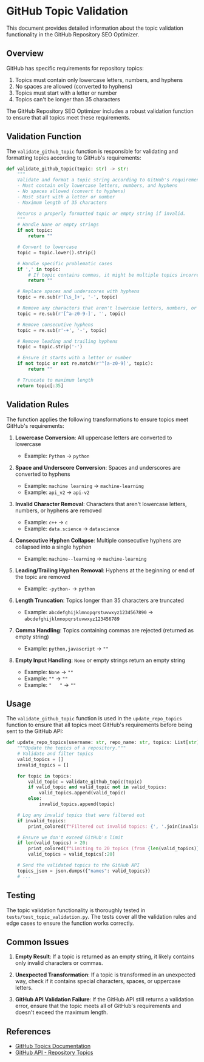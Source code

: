 # GitHub Topic Validation

This document provides detailed information about the topic validation functionality in the GitHub Repository SEO Optimizer.

## Overview

GitHub has specific requirements for repository topics:

1. Topics must contain only lowercase letters, numbers, and hyphens
2. No spaces are allowed (converted to hyphens)
3. Topics must start with a letter or number
4. Topics can't be longer than 35 characters

The GitHub Repository SEO Optimizer includes a robust validation function to ensure that all topics meet these requirements.

## Validation Function

The `validate_github_topic` function is responsible for validating and formatting topics according to GitHub's requirements:

```python
def validate_github_topic(topic: str) -> str:
    """
    Validate and format a topic string according to GitHub's requirements:
    - Must contain only lowercase letters, numbers, and hyphens
    - No spaces allowed (convert to hyphens)
    - Must start with a letter or number
    - Maximum length of 35 characters

    Returns a properly formatted topic or empty string if invalid.
    """
    # Handle None or empty strings
    if not topic:
        return ""

    # Convert to lowercase
    topic = topic.lower().strip()

    # Handle specific problematic cases
    if ',' in topic:
        # If topic contains commas, it might be multiple topics incorrectly combined
        return ""

    # Replace spaces and underscores with hyphens
    topic = re.sub(r'[\s_]+', '-', topic)

    # Remove any characters that aren't lowercase letters, numbers, or hyphens
    topic = re.sub(r'[^a-z0-9-]', '', topic)

    # Remove consecutive hyphens
    topic = re.sub(r'-+', '-', topic)

    # Remove leading and trailing hyphens
    topic = topic.strip('-')

    # Ensure it starts with a letter or number
    if not topic or not re.match(r'^[a-z0-9]', topic):
        return ""

    # Truncate to maximum length
    return topic[:35]
```

## Validation Rules

The function applies the following transformations to ensure topics meet GitHub's requirements:

1. **Lowercase Conversion**: All uppercase letters are converted to lowercase
   - Example: `Python` → `python`

2. **Space and Underscore Conversion**: Spaces and underscores are converted to hyphens
   - Example: `machine learning` → `machine-learning`
   - Example: `api_v2` → `api-v2`

3. **Invalid Character Removal**: Characters that aren't lowercase letters, numbers, or hyphens are removed
   - Example: `c++` → `c`
   - Example: `data.science` → `datascience`

4. **Consecutive Hyphen Collapse**: Multiple consecutive hyphens are collapsed into a single hyphen
   - Example: `machine--learning` → `machine-learning`

5. **Leading/Trailing Hyphen Removal**: Hyphens at the beginning or end of the topic are removed
   - Example: `-python-` → `python`

6. **Length Truncation**: Topics longer than 35 characters are truncated
   - Example: `abcdefghijklmnopqrstuvwxyz1234567890` → `abcdefghijklmnopqrstuvwxyz123456789`

7. **Comma Handling**: Topics containing commas are rejected (returned as empty string)
   - Example: `python,javascript` → `""`

8. **Empty Input Handling**: `None` or empty strings return an empty string
   - Example: `None` → `""`
   - Example: `""` → `""`
   - Example: `"   "` → `""`

## Usage

The `validate_github_topic` function is used in the `update_repo_topics` function to ensure that all topics meet GitHub's requirements before being sent to the GitHub API:

```python
def update_repo_topics(username: str, repo_name: str, topics: List[str]) -> bool:
    """Update the topics of a repository."""
    # Validate and filter topics
    valid_topics = []
    invalid_topics = []

    for topic in topics:
        valid_topic = validate_github_topic(topic)
        if valid_topic and valid_topic not in valid_topics:
            valid_topics.append(valid_topic)
        else:
            invalid_topics.append(topic)

    # Log any invalid topics that were filtered out
    if invalid_topics:
        print_colored(f"Filtered out invalid topics: {', '.join(invalid_topics)}", Colors.YELLOW)

    # Ensure we don't exceed GitHub's limit
    if len(valid_topics) > 20:
        print_colored(f"Limiting to 20 topics (from {len(valid_topics)})", Colors.YELLOW)
        valid_topics = valid_topics[:20]

    # Send the validated topics to the GitHub API
    topics_json = json.dumps({"names": valid_topics})
    # ...
```

## Testing

The topic validation functionality is thoroughly tested in `tests/test_topic_validation.py`. The tests cover all the validation rules and edge cases to ensure the function works correctly.

## Common Issues

1. **Empty Result**: If a topic is returned as an empty string, it likely contains only invalid characters or commas.

2. **Unexpected Transformation**: If a topic is transformed in an unexpected way, check if it contains special characters, spaces, or uppercase letters.

3. **GitHub API Validation Failure**: If the GitHub API still returns a validation error, ensure that the topic meets all of GitHub's requirements and doesn't exceed the maximum length.

## References

- [GitHub Topics Documentation](https://docs.github.com/en/repositories/managing-your-repositorys-settings-and-features/customizing-your-repository/classifying-your-repository-with-topics)
- [GitHub API - Repository Topics](https://docs.github.com/en/rest/reference/repos#replace-all-repository-topics)